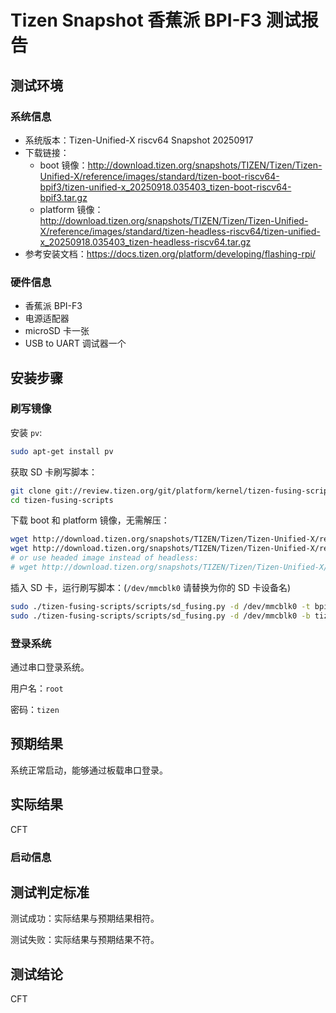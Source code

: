 # Tizen Snapshot 香蕉派 BPI-F3 测试报告

## 测试环境

### 系统信息

- 系统版本：Tizen-Unified-X riscv64 Snapshot 20250917
- 下载链接：
  - boot 镜像：http://download.tizen.org/snapshots/TIZEN/Tizen/Tizen-Unified-X/reference/images/standard/tizen-boot-riscv64-bpif3/tizen-unified-x_20250918.035403_tizen-boot-riscv64-bpif3.tar.gz
  - platform 镜像：http://download.tizen.org/snapshots/TIZEN/Tizen/Tizen-Unified-X/reference/images/standard/tizen-headless-riscv64/tizen-unified-x_20250918.035403_tizen-headless-riscv64.tar.gz
- 参考安装文档：https://docs.tizen.org/platform/developing/flashing-rpi/

### 硬件信息

- 香蕉派 BPI-F3
- 电源适配器
- microSD 卡一张
- USB to UART 调试器一个

## 安装步骤

### 刷写镜像

安装 `pv`:

```bash
sudo apt-get install pv
```

获取 SD 卡刷写脚本：

```bash
git clone git://review.tizen.org/git/platform/kernel/tizen-fusing-scripts -b tizen
cd tizen-fusing-scripts
```

下载 boot 和 platform 镜像，无需解压：

```bash
wget http://download.tizen.org/snapshots/TIZEN/Tizen/Tizen-Unified-X/reference/images/standard/tizen-boot-riscv64-bpif3/tizen-unified-x_20250918.035403_tizen-boot-riscv64-bpif3.tar.gz
wget http://download.tizen.org/snapshots/TIZEN/Tizen/Tizen-Unified-X/reference/images/standard/tizen-headless-riscv64/tizen-unified-x_20250918.035403_tizen-headless-riscv64.tar.gz
# or use headed image instead of headless:
# wget http://download.tizen.org/snapshots/TIZEN/Tizen/Tizen-Unified-X/reference/images/standard/tizen-headed-riscv64/tizen-unified-x_20250918.035403_tizen-headed-riscv64.tar.gz

```

插入 SD 卡，运行刷写脚本：(`/dev/mmcblk0` 请替换为你的 SD 卡设备名)
```bash
sudo ./tizen-fusing-scripts/scripts/sd_fusing.py -d /dev/mmcblk0 -t bpif3 --format
sudo ./tizen-fusing-scripts/scripts/sd_fusing.py -d /dev/mmcblk0 -b tizen-unified-x_20250918.035403_tizen-boot-riscv64-bpif3.tar.gz  tizen-unified-x_20250917.211322_tizen-headless-riscv64.tar.gz  -t bpif3
```


### 登录系统

通过串口登录系统。

用户名：`root`

密码：`tizen`

## 预期结果

系统正常启动，能够通过板载串口登录。

## 实际结果

CFT

### 启动信息


## 测试判定标准

测试成功：实际结果与预期结果相符。

测试失败：实际结果与预期结果不符。

## 测试结论

CFT